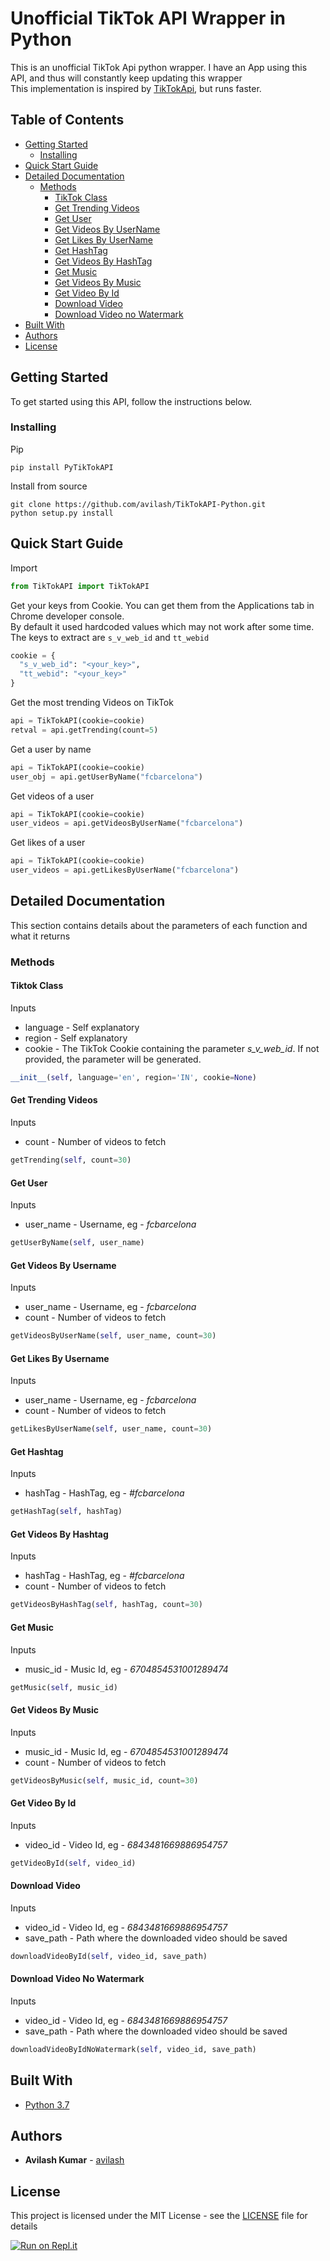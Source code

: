 
# Unofficial TikTok API Wrapper in Python

This is an unofficial TikTok Api python wrapper. I have an App using this API, and thus will constantly keep updating this wrapper  
This implementation is inspired by [TikTokApi](https://github.com/davidteather/TikTok-Api/), but runs faster.  


## Table of Contents
- [Getting Started](#getting-started)
    - [Installing](#installing)
- [Quick Start Guide](#quick-start-guide)
- [Detailed Documentation](#detailed-documentation)
    - [Methods](#methods)
        - [TikTok Class](#tiktok-class)
        - [Get Trending Videos](#get-trending-videos)
        - [Get User](#get-user)
        - [Get Videos By UserName](#get-videos-by-username)
        - [Get Likes By UserName](#get-likes-by-username)
        - [Get HashTag](#get-hashtag)
        - [Get Videos By HashTag](#get-videos-by-hashtag)
        - [Get Music](#get-music)
        - [Get Videos By Music](#get-videos-by-music)
        - [Get Video By Id](#get-video-by-id)
        - [Download Video](#download-video)
        - [Download Video no Watermark](#download-video-no-watermark)
- [Built With](#built-with)
- [Authors](#authors)
- [License](#license)

## Getting Started

To get started using this API, follow the instructions below.

### Installing
Pip
```shell
pip install PyTikTokAPI
```

Install from source
```shell
git clone https://github.com/avilash/TikTokAPI-Python.git
python setup.py install
```

## Quick Start Guide
Import
```python
from TikTokAPI import TikTokAPI
```
Get your keys from Cookie. You can get them from the Applications tab in Chrome developer console.  
By default it used hardcoded values which may not work after some time.  
The keys to extract are `s_v_web_id` and `tt_webid`
```python
cookie = {
  "s_v_web_id": "<your_key>",
  "tt_webid": "<your_key>"
}
```
Get the most trending Videos on TikTok
```python
api = TikTokAPI(cookie=cookie)
retval = api.getTrending(count=5)
```
Get a user by name
```python
api = TikTokAPI(cookie=cookie)
user_obj = api.getUserByName("fcbarcelona")
```
Get videos of a user
```python
api = TikTokAPI(cookie=cookie)
user_videos = api.getVideosByUserName("fcbarcelona")
```
Get likes of a user
```python
api = TikTokAPI(cookie=cookie)
user_videos = api.getLikesByUserName("fcbarcelona")
```

## Detailed Documentation
This section contains details about the parameters of each function and what it returns

### Methods

#### Tiktok Class
Inputs
* language - Self explanatory
* region - Self explanatory
* cookie - The TikTok Cookie containing the parameter <em>s_v_web_id</em>. If not provided, the parameter will be generated.

```python
__init__(self, language='en', region='IN', cookie=None)
```

#### Get Trending Videos
Inputs
* count - Number of videos to fetch  

```python
getTrending(self, count=30)
```

#### Get User
Inputs
* user_name - Username, eg - <em>fcbarcelona</em>

```python
getUserByName(self, user_name)
```

#### Get Videos By Username
Inputs
* user_name - Username, eg - <em>fcbarcelona</em>
* count - Number of videos to fetch

```python
getVideosByUserName(self, user_name, count=30)
```

#### Get Likes By Username
Inputs
* user_name - Username, eg - <em>fcbarcelona</em>
* count - Number of videos to fetch

```python
getLikesByUserName(self, user_name, count=30)
```

#### Get Hashtag
Inputs
* hashTag - HashTag, eg - <em>#fcbarcelona</em>

```python
getHashTag(self, hashTag)
```

#### Get Videos By Hashtag
Inputs
* hashTag - HashTag, eg - <em>#fcbarcelona</em>
* count - Number of videos to fetch

```python
getVideosByHashTag(self, hashTag, count=30)
```

#### Get Music
Inputs
* music_id - Music Id, eg - <em>6704854531001289474</em>

```python
getMusic(self, music_id)
```

#### Get Videos By Music
Inputs
* music_id - Music Id, eg - <em>6704854531001289474</em>
* count - Number of videos to fetch

```python
getVideosByMusic(self, music_id, count=30)
```

#### Get Video By Id
Inputs
* video_id - Video Id, eg - <em>6843481669886954757</em>

```python
getVideoById(self, video_id)
```

#### Download Video
Inputs
* video_id - Video Id, eg - <em>6843481669886954757</em>
* save_path - Path where the downloaded video should be saved

```python
downloadVideoById(self, video_id, save_path)
```

#### Download Video No Watermark
Inputs
* video_id - Video Id, eg - <em>6843481669886954757</em>
* save_path - Path where the downloaded video should be saved

```python
downloadVideoByIdNoWatermark(self, video_id, save_path)
```

## Built With

* [Python 3.7](https://www.python.org/)

## Authors

* **Avilash Kumar** - [avilash](https://github.com/avilash)

## License

This project is licensed under the MIT License - see the [LICENSE](LICENSE) file for details

[![Run on Repl.it](https://repl.it/badge/github/avilash/TikTokAPI-Python)](https://repl.it/github/avilash/TikTokAPI-Python)
